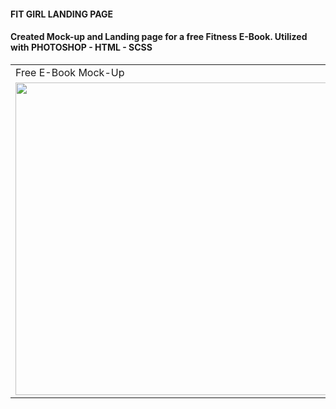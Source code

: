 #### FIT GIRL LANDING PAGE
#### Created Mock-up and Landing page for a free Fitness E-Book. Utilized with PHOTOSHOP - HTML - SCSS
<table>
  <tr>
    <td>Free E-Book Mock-Up</td>
     <td>Free E-Book Mock-Up</td>
  </tr>
  <tr>
    <td><img src="img/MOCK-UP4.png" width=500 ></td>
    <td><img src="img/MOCK-UP3.png" width=500 ></td>
  </tr>
 </table>